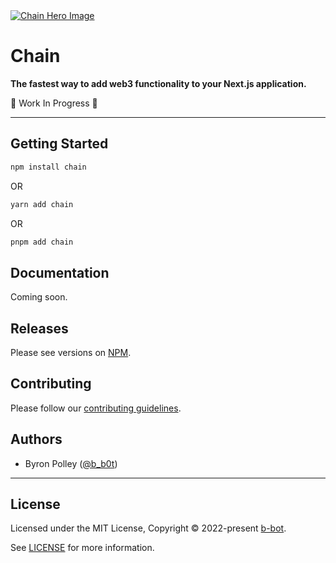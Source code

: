 <a href="https://www.npmjs.com/package/chain" >
  <img alt="Chain Hero Image" src="https://raw.githubusercontent.com/b-bot/chain/main/chain.jpg">
</a>

# Chain

**The fastest way to add web3 functionality to your Next.js application.**

🔶 Work In Progress 🔶

---

## Getting Started

```bash
npm install chain
```

OR

```bash
yarn add chain
```

OR

```bash
pnpm add chain
```

## Documentation

Coming soon.

## Releases

Please see versions on [NPM](https://www.npmjs.com/package/chain).

## Contributing

Please follow our [contributing guidelines](./.github/CONTRIBUTING.md).

## Authors

- Byron Polley ([@b_b0t](https://twitter.com/b_b0t))

---

## License

Licensed under the MIT License, Copyright © 2022-present [b-bot](https://byronpolley.com).

See [LICENSE](./LICENSE) for more information.
